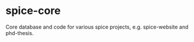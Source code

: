 # spice-core

Core database and code for various spice projects, e.g. spice-website and phd-thesis.
